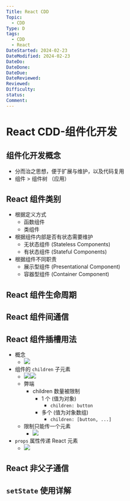 ```yaml
---
Title: React CDD
Topic:
  - CDD
Type: D
tags:
  - CDD
  - React
DateStarted: 2024-02-23
DateModified: 2024-02-23
DateDo: 
DateDone: 
DateDue: 
DateReviewed: 
Reviewed: 
Difficulty: 
status: 
Comment:
---
```


# React CDD-组件化开发

## 组件化开发概念
- 分而治之思想，便于扩展与维护，以及代码复用
- 组件 > 组件树 （应用）

## React 组件类别
- 根据定义方式
    - 函数组件
    - 类组件
- 根据组件内部是否有状态需要维护
    - 无状态组件 (Stateless Components)
    - 有状态组件 (Stateful Components)
- 根据组件不同职责
    - 展示型组件 (Presentational Component)
    - 容器型组件 (Container Component)

## React 组件生命周期

## React 组件间通信

## React 组件插槽用法
- 概念
    - ![](z-React%20CDD-组件插槽用法.png)
- 组件的 `children` 子元素
    - ![](React%20CDD-插槽-children.png)![](React%20CDD-children.png)
    - 弊端
        - children 数量被限制
            - 1 个 (值为对象)
                - `children: button`
            - 多个 (值为对象数组)
                - `children: [button, ...]`
    - 限制只能传一个元素
	    - ![](React%20CDD-children-1.png)
- `props` 属性传递 React 元素
	- ![](React%20CDD-props.png)

## React 非父子通信

## `setState` 使用详解